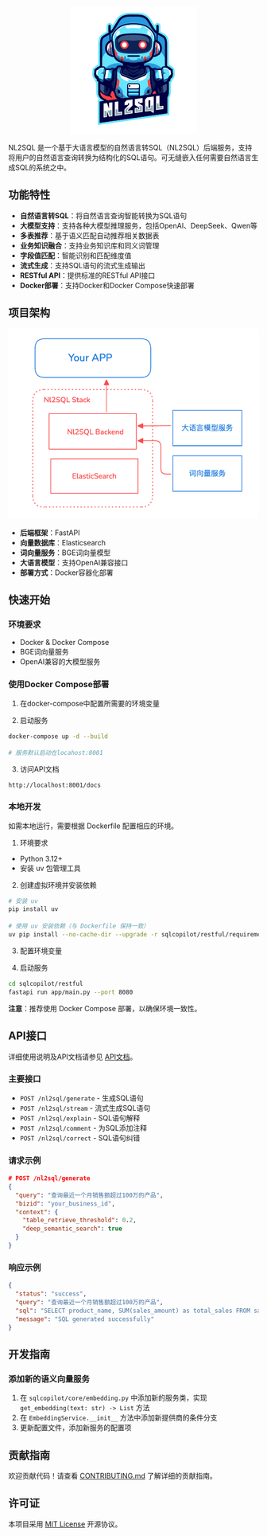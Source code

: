 <p align="center">
  <img src="./static/logo.png" alt="logo">
</p>



NL2SQL 是一个基于大语言模型的自然语言转SQL（NL2SQL）后端服务，支持将用户的自然语言查询转换为结构化的SQL语句。可无缝嵌入任何需要自然语言生成SQL的系统之中。

## 功能特性

- **自然语言转SQL**：将自然语言查询智能转换为SQL语句
- **大模型支持**：支持各种大模型推理服务，包括OpenAI、DeepSeek、Qwen等
- **多表推荐**：基于语义匹配自动推荐相关数据表
- **业务知识融合**：支持业务知识库和同义词管理
- **字段值匹配**：智能识别和匹配维度值
- **流式生成**：支持SQL语句的流式生成输出
- **RESTful API**：提供标准的RESTful API接口
- **Docker部署**：支持Docker和Docker Compose快速部署

## 项目架构

<p align="center">
  <img src="./static/architect.png" alt="架构图">
</p>

- **后端框架**：FastAPI
- **向量数据库**：Elasticsearch
- **词向量服务**：BGE词向量模型
- **大语言模型**：支持OpenAI兼容接口
- **部署方式**：Docker容器化部署

## 快速开始

### 环境要求

- Docker & Docker Compose
- BGE词向量服务
- OpenAI兼容的大模型服务

### 使用Docker Compose部署

1. 在docker-compose中配置所需要的环境变量

2. 启动服务
```bash
docker-compose up -d --build

# 服务默认启动在locahost:8001
```

3. 访问API文档
```
http://localhost:8001/docs
```

### 本地开发

如需本地运行，需要根据 Dockerfile 配置相应的环境。

1. 环境要求
- Python 3.12+
- 安装 uv 包管理工具

2. 创建虚拟环境并安装依赖
```bash
# 安装 uv
pip install uv

# 使用 uv 安装依赖（与 Dockerfile 保持一致）
uv pip install --no-cache-dir --upgrade -r sqlcopilot/restful/requirements.txt --system
```

3. 配置环境变量

4. 启动服务
```bash
cd sqlcopilot/restful
fastapi run app/main.py --port 8080
```

**注意**：推荐使用 Docker Compose 部署，以确保环境一致性。

## API接口

详细使用说明及API文档请参见 [API文档](documentation/api.md)。

### 主要接口

- `POST /nl2sql/generate` - 生成SQL语句
- `POST /nl2sql/stream` - 流式生成SQL语句
- `POST /nl2sql/explain` - SQL语句解释
- `POST /nl2sql/comment` - 为SQL添加注释
- `POST /nl2sql/correct` - SQL语句纠错

### 请求示例

```json
# POST /nl2sql/generate
{
  "query": "查询最近一个月销售额超过100万的产品",
  "bizid": "your_business_id",
  "context": {
    "table_retrieve_threshold": 0.2,
    "deep_semantic_search": true
  }
}
```

### 响应示例

```json
{
  "status": "success",
  "query": "查询最近一个月销售额超过100万的产品",
  "sql": "SELECT product_name, SUM(sales_amount) as total_sales FROM sales_table WHERE sale_date >= DATE_SUB(CURRENT_DATE, INTERVAL 1 MONTH) GROUP BY product_name HAVING total_sales > 1000000",
  "message": "SQL generated successfully"
}
```


## 开发指南

### 添加新的语义向量服务

1. 在 `sqlcopilot/core/embedding.py` 中添加新的服务类，实现 `get_embedding(text: str) -> List` 方法
2. 在 `EmbeddingService.__init__` 方法中添加新提供商的条件分支
3. 更新配置文件，添加新服务的配置项

## 贡献指南

欢迎贡献代码！请查看 [CONTRIBUTING.md](CONTRIBUTING.md) 了解详细的贡献指南。

## 许可证

本项目采用 [MIT License](LICENSE) 开源协议。